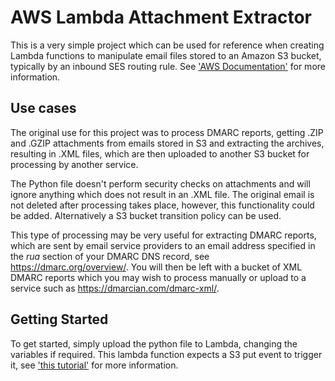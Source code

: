 AWS Lambda Attachment Extractor
===============================

This is a very simple project which can be used for reference when creating Lambda functions to manipulate email 
files stored to an Amazon S3 bucket, typically by an inbound SES routing rule. See 
['AWS Documentation'](http://docs.aws.amazon.com/ses/latest/DeveloperGuide/receiving-email.html) for more information.


Use cases
---------

The original use for this project was to process DMARC reports, getting .ZIP and .GZIP attachments from emails stored in S3 and extracting the archives, resulting in .XML files, which are then uploaded to another S3 bucket for processing by another service.

The Python file doesn't perform security checks on attachments and will ignore anything which does not 
result in an .XML file. The original email is not deleted after processing takes place, however, this functionality could be added. Alternatively a S3 bucket transition policy can be used.

This type of processing may be very useful for extracting DMARC reports, which are sent by email service providers 
to an email address specified in the _rua_ section of your DMARC DNS record, see https://dmarc.org/overview/. You 
will then be left with a bucket of XML DMARC reports which you may wish to process manually or upload to a service such
as https://dmarcian.com/dmarc-xml/.

Getting Started
---------------

To get started, simply upload the python file to Lambda, changing the variables if required. This lambda function expects a S3 put event to trigger it, see ['this tutorial'](http://docs.aws.amazon.com/lambda/latest/dg/with-s3-example.html) for more information.
